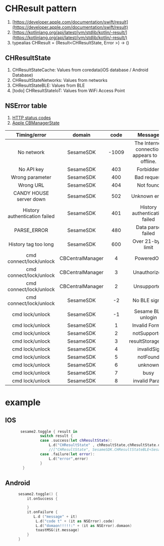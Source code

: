 # CHResult pattern
1. [https://developer.apple.com/documentation/swift/result](https://developer.apple.com/documentation/swift/result)
2. [https://kotlinlang.org/api/latest/jvm/stdlib/kotlin/-result/](https://kotlinlang.org/api/latest/jvm/stdlib/kotlin/-result/)
3. typealias CHResult<T> = (Result<CHResultState<T>, Error >) ->  ()

## CHResultState
1. CHResultStateCache: Values from coredata(iOS database / Android Database)
2. CHResultStateNetworks: Values from networks
3. CHResultStateBLE: Values from BLE
4. [todo] CHResultStateIoT: Values from WiFi Access Point

## NSError table
1. [HTTP status codes](https://en.wikipedia.org/wiki/List_of_HTTP_status_codes)
2. [Apple CBManagerState](https://developer.apple.com/documentation/corebluetooth/cbmanagerstate)

| Timing/error   |  domain | code       |Message       || 
|:---------------------:|:-------------------:|:-----------:|:-----------:|:-----------:|
|  No network                |  SesameSDK     |   -1009       |The Internet connection appears to be offline. | | 
|  No API key                |  SesameSDK     |    403        | Forbidden | | 
|  Wrong parameter           |  SesameSDK     |    400        | Bad request | | 
|  Wrong URL                 |  SesameSDK     |    404        | Not found | | 
|  CANDY HOUSE server down   |  SesameSDK     |    502        | Unknown error| |  
|  History authentication failed|  SesameSDK     |    401     | History authentication failed| |  
|  PARSE_ERROR               |  SesameSDK     |    480        | Data parse failed |  | 
|  History tag too long       |  SesameSDK     |    600       | Over 21-byte limit | | 
|  cmd connect/lock/unlock   | CBCentralManager   |  4        | PoweredOff| | 
|  cmd connect/lock/unlock   | CBCentralManager   |  3        | Unauthorized| | 
|  cmd connect/lock/unlock   | CBCentralManager   |  2        | Unsupported| | 
|  cmd connect/lock/unlock   |  SesameSDK     |   -2          | No BLE signal| | 
|  cmd lock/unlock           |  SesameSDK     |   -1          | Sesame BLE unlogin|| 
|    cmd lock/unlock         |  SesameSDK      |   1          | Invalid Format| | 
|    cmd lock/unlock         |  SesameSDK      |   2          | notSupported| | 
|    cmd lock/unlock         |  SesameSDK      |   3          | resultStorageFail| | 
|    cmd lock/unlock         |  SesameSDK      |   4          | invalidSig| | 
|    cmd lock/unlock         |  SesameSDK      |   5          | notFound| | 
|    cmd lock/unlock         |  SesameSDK      |   6          | unknown| | 
|    cmd lock/unlock         |  SesameSDK      |   7          | busy| | 
|    cmd lock/unlock         |  SesameSDK      |   8          | invalid Param| | 


# example

## IOS
```swift
       sesame2.toggle { result in
                switch result {
                case .success(let chResultState):
                    L.d("CHResultState" , chResultState,chResultState.data)
                    //["CHResultState", SesameSDK.CHResultStateBLE<SesameSDK.CHEmpty>, SesameSDK.CHEmpty]
                case .failure(let error):
                    L.d("error",error)
                }
        }
```
## Android
``` kotlin
      sesame2.toggle() {
          it.onSuccess {

          }
          it.onFailure {
             L.d ("message" + it)
              L.d("code t" + (it as NSError).code)
              L.d("domaon!!!!!:" + (it as NSError).domaon)
              toastMSG(it.message)
          }
      }
```
